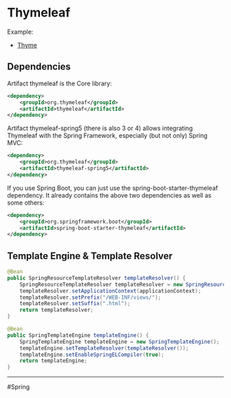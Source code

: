 # Thymeleaf
Example:
- [Thyme](http://localhost:8080/conference/thyme)

## Dependencies
Artifact thymeleaf is the Core library:
```xml
<dependency>
    <groupId>org.thymeleaf</groupId>
    <artifactId>thymeleaf</artifactId>
</dependency>
```

Artifact thymeleaf-spring5 (there is also 3 or 4) allows integrating Thymeleaf with the Spring Framework,
especially (but not only) Spring MVC:
```xml
<dependency>
    <groupId>org.thymeleaf</groupId>
    <artifactId>thymeleaf-spring5</artifactId>
</dependency>
```

If you use Spring Boot, you can just use the spring-boot-starter-thymeleaf dependency.
It already contains the above two dependencies as well as some others:
```xml
<dependency>
    <groupId>org.springframework.boot</groupId>
    <artifactId>spring-boot-starter-thymeleaf</artifactId>
</dependency>
```

## Template Engine & Template Resolver
```java
@Bean
public SpringResourceTemplateResolver templateResolver() {
    SpringResourceTemplateResolver templateResolver = new SpringResourceTemplateResolver();
    templateResolver.setApplicationContext(applicationContext);
    templateResolver.setPrefix("/WEB-INF/views/");
    templateResolver.setSuffix(".html");
    return templateResolver;
}

@Bean
public SpringTemplateEngine templateEngine() {
    SpringTemplateEngine templateEngine = new SpringTemplateEngine();
    templateEngine.setTemplateResolver(templateResolver());
    templateEngine.setEnableSpringELCompiler(true);
    return templateEngine;
}
```


---
#Spring 